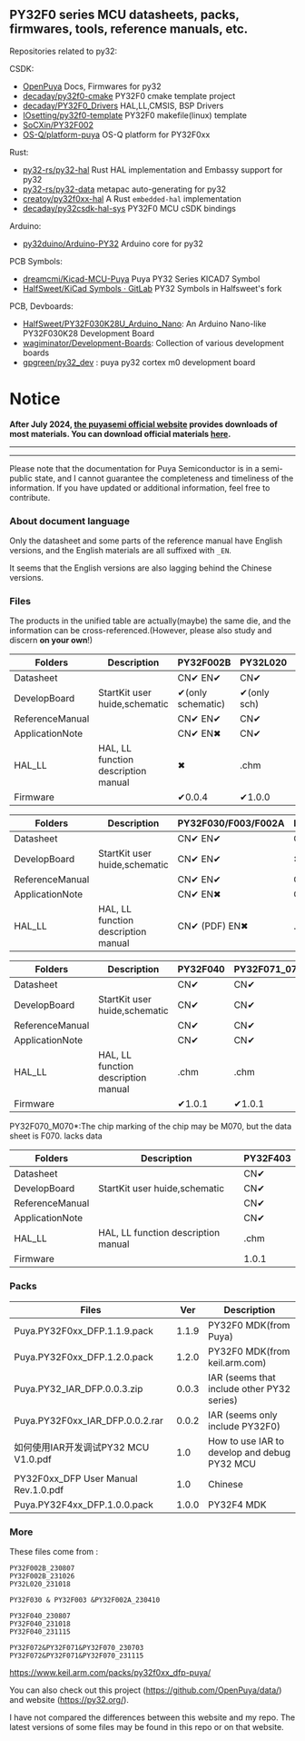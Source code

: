 ## PY32F0 series MCU datasheets, packs, firmwares, tools, reference manuals, etc.

Repositories related to py32:

CSDK:

- [OpenPuya](https://github.com/OpenPuya) Docs, Firmwares for py32
- [decaday/py32f0-cmake](https://github.com/decaday/py32f0-cmake) PY32F0 cmake template project
- [decaday/PY32F0_Drivers](https://github.com/decaday/PY32F0_Drivers) HAL,LL,CMSIS, BSP Drivers
- [IOsetting/py32f0-template](https://github.com/IOsetting/py32f0-template) PY32F0 makefile(linux) template
- [SoCXin/PY32F002](https://github.com/SoCXin/PY32F002)
- [OS-Q/platform-puya](https://github.com/OS-Q/platform-puya) OS-Q platform for PY32F0xx

Rust:

- [py32-rs/py32-hal](https://github.com/py32-rs/py32-hal) Rust HAL implementation and Embassy support for py32
- [py32-rs/py32-data](https://github.com/py32-rs/py32-data) metapac auto-generating for py32
- [creatoy/py32f0xx-hal](https://github.com/creatoy/py32f0xx-hal) A Rust `embedded-hal` implementation
- [decaday/py32csdk-hal-sys](https://github.com/decaday/py32csdk-hal-sys) PY32F0 MCU cSDK bindings

Arduino:

- [py32duino/Arduino-PY32](https://github.com/py32duino/Arduino-PY32) Arduino core for py32

PCB Symbols:

- [dreamcmi/Kicad-MCU-Puya](https://github.com/dreamcmi/Kicad-MCU-Puya) Puya PY32 Series KICAD7 Symbol
- [HalfSweet/KiCad Symbols · GitLab](https://gitlab.com/HalfSweet1/kicad-symbols/-/tree/PY32) PY32 Symbols in Halfsweet's fork

PCB, Devboards:

- [HalfSweet/PY32F030K28U_Arduino_Nano](https://github.com/HalfSweet/PY32F030K28U_Arduino_Nano): An Arduino Nano-like PY32F030K28 Development Board
- [wagiminator/Development-Boards](https://github.com/wagiminator/Development-Boards): Collection of various development boards
- [gpgreen/py32_dev](https://github.com/gpgreen/py32_dev) : puya py32 cortex m0 development board

# Notice

**After July 2024, [the puyasemi official website](https://www.puyasemi.com) provides downloads of most materials. You can download official materials [here](https://www.puyasemi.com/download.html).**

--------------------

--------------------

Please note that the documentation for Puya Semiconductor is in a semi-public state, and I cannot guarantee the completeness and timeliness of the information. If you have updated or additional information, feel free to contribute.

### About document language

Only the datasheet and some parts of the reference manual have English versions, and the English materials are all suffixed with `_EN`.

It seems that the English versions are also lagging behind the Chinese versions.

### Files

The products in the unified table are actually(maybe) the same die, and the information can be cross-referenced.(However, please also study and discern **on your own**!)

| Folders         | Description                         | PY32F002B         | PY32L020    | PY32C642/C641 |
| --------------- | ----------------------------------- | ----------------- | ----------- | ------------- |
| Datasheet       |                                     | CN✔  EN✔          | CN✔         | CN✔           |
| DevelopBoard    | StartKit user huide,schematic       | ✔(only schematic) | ✔(only sch) | ✔             |
| ReferenceManual |                                     | CN✔  EN✔          | CN✔         | ✖             |
| ApplicationNote |                                     | CN✔  EN✖          | CN✔         | ✖             |
| HAL_LL          | HAL, LL function description manual | ✖                 | .chm        | ✖             |
| Firmware        |                                     | ✔0.0.4            | ✔1.0.0      | ✔0.0.1        |

| Folders         | Description                         | PY32F030/F003/F002A | PY32C613 |
| --------------- | ----------------------------------- | ------------------- | -------- |
| Datasheet       |                                     | CN✔ EN✔             | CN✔      |
| DevelopBoard    | StartKit user huide,schematic       | CN✔ EN✔             | ✖        |
| ReferenceManual |                                     | CN✔ EN✔             | CN✔      |
| ApplicationNote |                                     | CN✔  EN✖            | CN✔      |
| HAL_LL          | HAL, LL function description manual | CN✔ (PDF) EN✖       | .chm     |

| Folders         | Description                         | PY32F040 | PY32F071_072 | PY32F070_M070* |
| --------------- | ----------------------------------- | -------- | ------------ | -------------- |
| Datasheet       |                                     | CN✔      | CN✔          | CN✔            |
| DevelopBoard    | StartKit user huide,schematic       | CN✔      | CN✔          | ✖              |
| ReferenceManual |                                     | CN✔      | CN✔          | ✖              |
| ApplicationNote |                                     | CN✔      | CN✔          | ✖              |
| HAL_LL          | HAL, LL function description manual | .chm     | .chm         | ✖              |
| Firmware        |                                     | ✔1.0.1   | ✔1.0.1       |                |

PY32F070_M070*:The chip marking of the chip may be M070, but the data sheet is F070. lacks data

| Folders         | Description                         | PY32F403 |
| --------------- | ----------------------------------- | -------- |
| Datasheet       |                                     | CN✔      |
| DevelopBoard    | StartKit user huide,schematic       | CN✔      |
| ReferenceManual |                                     | CN✔      |
| ApplicationNote |                                     | CN✔      |
| HAL_LL          | HAL, LL function description manual | .chm     |
| Firmware        |                                     | 1.0.1    |

### Packs

| Files                                | Ver   | Description                                  |
| ------------------------------------ | ----- | -------------------------------------------- |
| Puya.PY32F0xx_DFP.1.1.9.pack         | 1.1.9 | PY32F0 MDK(from Puya)                        |
| Puya.PY32F0xx_DFP.1.2.0.pack         | 1.2.0 | PY32F0 MDK(from keil.arm.com)                |
| Puya.PY32_IAR_DFP.0.0.3.zip          | 0.0.3 | IAR (seems that include other PY32 series)   |
| Puya.PY32F0xx_IAR_DFP.0.0.2.rar      | 0.0.2 | IAR (seems only include PY32F0)              |
| 如何使用IAR开发调试PY32 MCU V1.0.pdf         | 1.0   | How to use IAR to develop and debug PY32 MCU |
| PY32F0xx_DFP User Manual Rev.1.0.pdf | 1.0   | Chinese                                      |
| Puya.PY32F4xx_DFP.1.0.0.pack         | 1.0.0 | PY32F4 MDK                                   |

### More

These files come from :

```
PY32F002B_230807
PY32F002B_231026
PY32L020_231018

PY32F030 & PY32F003 &PY32F002A_230410

PY32F040_230807
PY32F040_231018
PY32F040_231115

PY32F072&PY32F071&PY32F070_230703
PY32F072&PY32F071&PY32F070_231115
```

https://www.keil.arm.com/packs/py32f0xx_dfp-puya/

You can also check out this project (https://github.com/OpenPuya/data/) and website (https://py32.org/).

 I have not compared the differences between this website and my repo. The latest versions of some files may be found in this repo or on that website.
